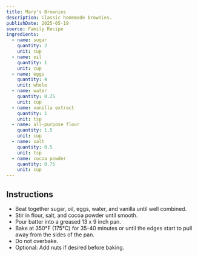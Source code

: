 ```yaml
---
title: Mary's Brownies
description: Classic homemade brownies. 
publishDate: 2025-05-19
source: Family Recipe
ingredients:
  - name: sugar
    quantity: 2
    unit: cup
  - name: oil
    quantity: 1
    unit: cup
  - name: eggs
    quantity: 4
    unit: whole
  - name: water
    quantity: 0.25
    unit: cup
  - name: vanilla extract
    quantity: 1
    unit: tsp
  - name: all-purpose flour
    quantity: 1.5
    unit: cup
  - name: salt
    quantity: 0.5
    unit: tsp
  - name: cocoa powder
    quantity: 0.75
    unit: cup
---
```


## Instructions

- Beat together sugar, oil, eggs, water, and vanilla until well combined.
- Stir in flour, salt, and cocoa powder until smooth.
- Pour batter into a greased 13 x 9 inch pan.
- Bake at 350°F (175°C) for 35-40 minutes or until the edges start to pull away from the sides of the pan.
- Do not overbake.
- Optional: Add nuts if desired before baking.
